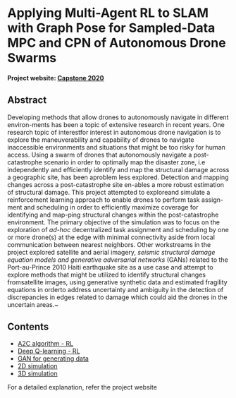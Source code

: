 # Applying Multi-Agent RL to SLAM with Graph Pose for Sampled-Data MPC and CPN of Autonomous Drone Swarms

#### Project website: [Capstone 2020](https://yuejinyz.github.io/2020CapstoneProject.github.io/)

## Abstract

Developing methods that allow drones to autonomously navigate in different environ-ments has been a topic of extensive research in recent years. One research topic of interestfor interest in autonomous drone navigation is to explore the maneuverability and capability of drones to navigate inaccessible environments and situations that might be too risky for human access. Using a swarm of drones that autonomously navigate a post-catastrophe scenario in order to optimally map the disaster zone, i.e independently and efficiently identify and map the structural damage across a geographic site, has been aproblem less explored. Detection and mapping changes across a post-catastrophe site en-ables a more robust estimation of structural damage. This project attempted to exploreand simulate a reinforcement learning approach to enable drones to perform task assign-ment and scheduling in order to efficiently maximize coverage for identifying and map-ping structural changes within the post-catastrophe environment. The primary objective of the simulation was to focus on the exploration of _ad-hoc_ decentralized task assignment and scheduling by one or more drone(s) at the edge with minimal connectivity aside from local communication between nearest neighbors. Other workstreams in the project explored satellite and aerial imagery, _seismic structural damage equation models and generative adversarial networks_ (GANs) related to the Port-au-Prince 2010 Haiti earthquake site as a use case and attempt to explore methods that might be utilized to identify structural changes fromsatellite images, using generative synthetic data and estimated fragility equations in orderto address uncertainty and ambiguity in the detection of discrepancies in edges related to damage which could aid the drones in the uncertain areas.~

## Contents

- [A2C algorithm - RL](A2C)
- [Deep Q-learning - RL](DQL_model)
- [GAN for generating data](GAN)
- [2D simulation](swarmsim-2d)
- [3D simulation](swarsim-3d)

For a detailed explanation, refer the project website

